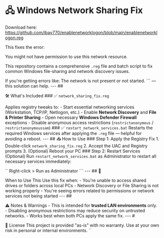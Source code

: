 # 🖧 Windows Network Sharing Fix

Download here: https://github.com/ibay770/enablenetworklogon/blob/main/enablenetworklogon.reg


This fixes the error:

You might not have permission to use this network resource.


This repository contains a comprehensive `.reg` file and batch script to fix common Windows file-sharing and network discovery issues.  

If you're getting errors like:
The network is not present or not started. ``` — this solution can help. --- ## 


🛠 What's Included ### ✅ `network_sharing_fix.reg` 

Applies registry tweaks to: - Start essential networking services (Workstation, TCP/IP, Netlogon, etc.) - Enable **Network Discovery** and **File & Printer Sharing** - Open necessary **Windows Defender Firewall** exceptions - Disable anonymous access restrictions (`restrictanonymous` / `restrictanonymoussam`) ### ✅ `restart_network_services.bat` Restarts the required Windows services after applying the `.reg` file — helpful for avoiding a reboot. --- ## 📥 How to Use ### Step 1: Apply the Registry Fix 1. Double-click `network_sharing_fix.reg` 2. Accept the UAC and Registry prompts 3. (Optional) Reboot your PC ### Step 2: Restart Services (Optional) Run `restart_network_services.bat` as Administrator to restart all necessary services immediately: 

`` Right-click > Run as Administrator ``` --- ## 🧩 


When to Use This Use this fix when: - You're unable to access shared drives or folders across local PCs - Network Discovery or File Sharing is not working properly - You're seeing errors related to permissions or network services not being started --- ## 


⚠️ Notes & Warnings - This is intended for **trusted LAN environments** only. - Disabling anonymous restrictions may reduce security on untrusted networks. - Works best when both PCs apply the same fix. --- #


 📄 License This project is provided "as-is" with no warranty. Use at your own risk in personal or internal environments. ``

